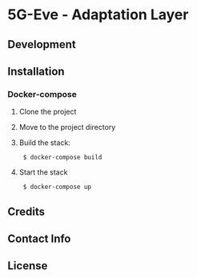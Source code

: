 # 5G-Eve - Adaptation Layer

## Development

## Installation

### Docker-compose

1) Clone the project
2) Move to the project directory
3) Build the stack:

        $ docker-compose build
4) Start the stack

        $ docker-compose up

## Credits

## Contact Info

## License
